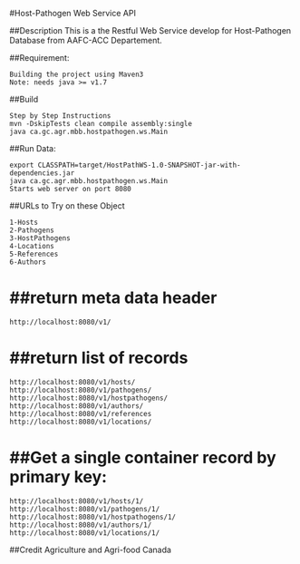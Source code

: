 #Host-Pathogen Web Service API

##Description
This is a the Restful Web Service develop for Host-Pathogen Database from AAFC-ACC Departement.

##Requirement:
```
Building the project using Maven3
Note: needs java >= v1.7
```

##Build
```
Step by Step Instructions
mvn -DskipTests clean compile assembly:single
java ca.gc.agr.mbb.hostpathogen.ws.Main
```

##Run Data:
```
export CLASSPATH=target/HostPathWS-1.0-SNAPSHOT-jar-with-dependencies.jar
java ca.gc.agr.mbb.hostpathogen.ws.Main
Starts web server on port 8080
```

##URLs to Try on these Object
```
1-Hosts
2-Pathogens
3-HostPathogens
4-Locations
5-References
6-Authors
```
##return meta data header
=====
```
http://localhost:8080/v1/
```

##return list of records
=====
```
http://localhost:8080/v1/hosts/
http://localhost:8080/v1/pathogens/
http://localhost:8080/v1/hostpathogens/
http://localhost:8080/v1/authors/
http://localhost:8080/v1/references
http://localhost:8080/v1/locations/
```

##Get a single container record by primary key:
=====
```
http://localhost:8080/v1/hosts/1/
http://localhost:8080/v1/pathogens/1/
http://localhost:8080/v1/hostpathogens/1/
http://localhost:8080/v1/authors/1/
http://localhost:8080/v1/locations/1/
```

##Credit
Agriculture and Agri-food Canada
